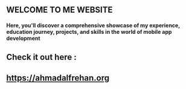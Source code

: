 ## WELCOME TO ME WEBSITE
#### Here, you'll discover a comprehensive showcase of my experience, education journey, projects, and skills in the world of mobile app development
## Check it out here :
## https://ahmadalfrehan.org

